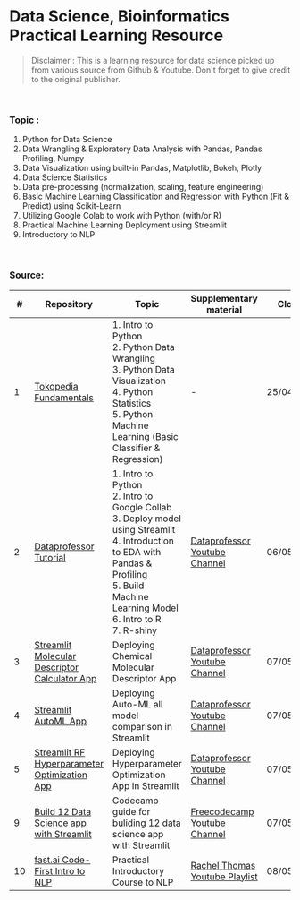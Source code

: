 # Data Science, Bioinformatics Practical Learning Resource

> Disclaimer : This is a learning resource for data science picked up from various source from Github & Youtube. Don't forget to give credit to the original publisher.

<br/>

### Topic :

1. Python for Data Science
2. Data Wrangling & Exploratory Data Analysis with Pandas, Pandas Profiling, Numpy
3. Data Visualization using built-in Pandas, Matplotlib, Bokeh, Plotly
4. Data Science Statistics
5. Data pre-processing (normalization, scaling, feature engineering)
6. Basic Machine Learning Classification and Regression with Python (Fit & Predict) using Scikit-Learn
7. Utilizing Google Colab to work with Python (with/or R)
8. Practical Machine Learning Deployment using Streamlit
9. Introductory to NLP

<br/>

### Source:


| # | Repository                                                                                          | Topic                                                                                                                                                                                                        | Supplementary material                                                                    | Cloned     |
| --- | ----------------------------------------------------------------------------------------------------- | -------------------------------------------------------------------------------------------------------------------------------------------------------------------------------------------------------------- | ------------------------------------------------------------------------------------------- | ------------ |
| 1 | [Tokopedia Fundamentals](https://github.com/onlyphantom/tokopedia-fundamentals)                     | 1. Intro to Python<br/>2. Python Data Wrangling<br/>3. Python Data Visualization<br/>4. Python Statistics<br/>5. Python Machine Learning (Basic Classifier & Regression)                                     | -                                                                                         | 25/04/2022 |
| 2 | [Dataprofessor Tutorial](https://github.com/dataprofessor)                                          | 1. Intro to Python<br/>2. Intro to Google Collab<br/>3. Deploy model using Streamlit<br/>4. Introduction to EDA with Pandas & Profiling<br/>5. Build Machine Learning Model<br/>6. Intro to R<br/>7. R-shiny | [Dataprofessor Youtube Channel](https://www.youtube.com/channel/UCV8e2g4IWQqK71bbzGDEI4Q) | 06/05/2022 |
| 3 | [Streamlit Molecular Descriptor Calculator App](https://github.com/dataprofessor/moldesc-app)       | Deploying Chemical Molecular Descriptor App                                                                                                                                                                  | [Dataprofessor Youtube Channel](https://www.youtube.com/watch?v=ApxEBGbqTy)               | 07/05/2022 |
| 4 | [Streamlit AutoML App](https://github.com/dataprofessor/ml-auto-app)                                | Deploying Auto-ML all model comparison in Streamlit                                                                                                                                                          | [Dataprofessor Youtube Channel](https://www.youtube.com/watch?v=ApxEBGbqTyQ)              | 07/05/2022 |
| 5 | [Streamlit RF Hyperparameter Optimization App](https://github.com/dataprofessor/ml-opt-app)         | Deploying Hyperparameter Optimization App in Streamlit                                                                                                                                                       | [Dataprofessor Youtube Channel](https://www.youtube.com/watch?v=HT2WHLgYpxY)              | 07/05/2022 |
| 9 | [Build 12 Data Science app with Streamlit](https://github.com/dataprofessor/streamlit_freecodecamp) | Codecamp guide for buliding 12 data science app with Streamlit                                                                                                                                               | [Freecodecamp Youtube Channel](https://www.youtube.com/watch?v=JwSS70SZdyM)               | 07/05/2022 |
| 10 | [fast.ai Code-First Intro to NLP](https://github.com/fastai/course-nlp) | Practical Introductory Course to NLP                                                                                                                                               | [Rachel Thomas Youtube Playlist](https://www.youtube.com/playlist?list=PLtmWHNX-gukKocXQOkQjuVxglSDYWsSh9)               | 08/05/2022 |
